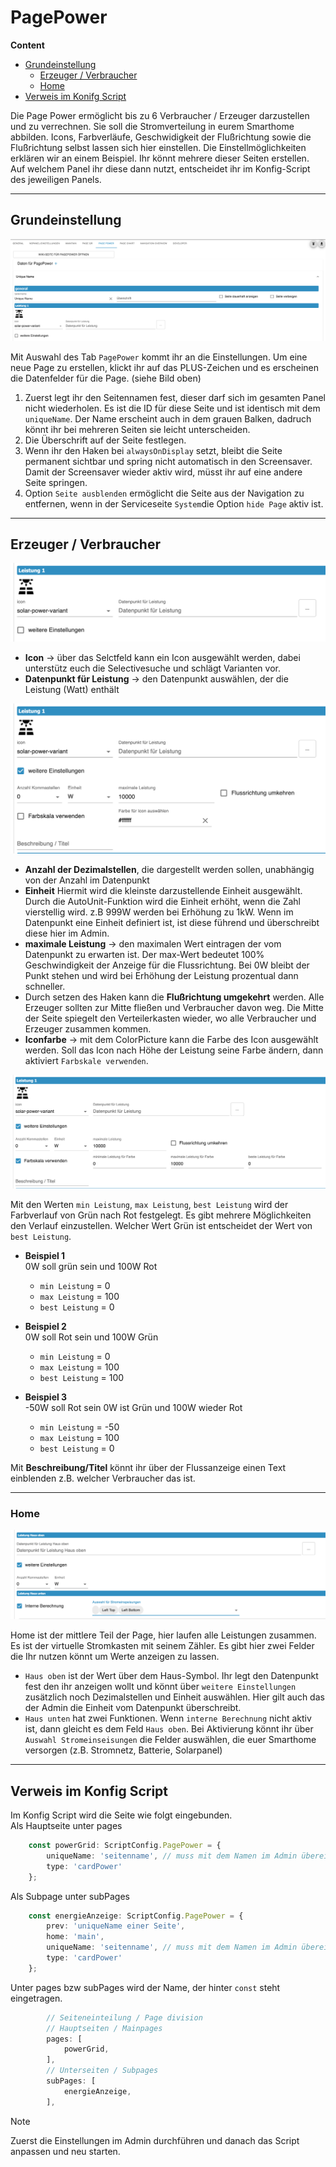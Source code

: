 <!-- TODO: Translate from German to Русский -->

# PagePower  
  
**Content**
+ [Grundeinstellung](#grundeinstellung)  
    + [Erzeuger / Verbraucher](#erzeuger--verbraucher)  
    + [Home ](#home)    
+ [Verweis im Konifg Script](#verweis-im-konfig-script)   

 Die Page Power ermöglicht bis zu 6 Verbraucher / Erzeuger darzustellen und zu verrechnen. Sie soll die Stromverteilung in eurem Smarthome abbilden. Icons, Farbverläufe, Geschwidigkeit der Flußrichtung sowie die Flußrichtung selbst lassen sich hier einstellen. Die Einstellmöglichkeiten erklären wir an einem Beispiel. Ihr könnt mehrere dieser Seiten erstellen. Auf welchem Panel ihr diese dann nutzt, entscheidet ihr im Konfig-Script des jeweiligen Panels.  
  
---
## Grundeinstellung  
  
 <img alt= 'PagePower allg' src='../Pictures/pagePower/pagePowerallg.png'>  
   
 Mit Auswahl des Tab `PagePower` kommt ihr an die Einstellungen. Um eine neue Page zu erstellen, klickt ihr auf das PLUS-Zeichen und es erscheinen die Datenfelder für die Page. (siehe Bild oben)  
1. Zuerst legt ihr den Seitennamen fest, dieser darf sich im gesamten Panel nicht wiederholen. Es ist die ID für diese Seite und ist identisch mit dem `uniqueName`. Der Name erscheint auch in dem grauen Balken, dadruch könnt ihr bei mehreren Seiten sie leicht unterscheiden.
2. Die Überschrift auf der Seite festlegen.
3. Wenn ihr den Haken bei `alwaysOnDisplay` setzt, bleibt die Seite permanent sichtbar und spring nicht automatisch in den Screensaver. Damit der Screensaver wieder aktiv wird, müsst ihr auf eine andere Seite springen.  
4. Option `Seite ausblenden` ermöglicht die Seite aus der Navigation zu entfernen, wenn in der Serviceseite `System`die Option `hide Page` aktiv ist.
  
---  
## Erzeuger / Verbraucher  
  
<img alt='pagePowerItem' src='../Pictures/pagePower/pagePowerItem.png'>  

+ **Icon** -> über das Selctfeld kann ein Icon ausgewählt werden, dabei unterstütz euch die Selectivesuche und schlägt Varianten vor.  
+ **Datenpunkt für Leistung** -> den Datenpunkt auswählen, der die Leistung (Watt) enthält   
  
 <img alt='pagePowerItemMore' src='../Pictures/pagePower/pagePowerItemMore.png'>  
   
 + **Anzahl der Dezimalstellen**, die dargestellt werden sollen, unabhängig von der Anzahl im Datenpunkt  
 + **Einheit** Hiermit wird die kleinste darzustellende Einheit ausgewählt. Durch die AutoUnit-Funktion wird die Einheit erhöht, wenn die Zahl vierstellig wird. z.B 999W werden bei Erhöhung zu 1kW. Wenn im Datenpunkt eine Einheit definiert ist, ist diese führend und überschreibt diese hier im Admin.  
 + **maximale Leistung** -> den maximalen Wert eintragen der vom Datenpunkt zu erwarten ist. Der max-Wert bedeutet 100% Geschwindigkeit der Anzeige für die Flussrichtung. Bei 0W bleibt der Punkt stehen und wird bei Erhöhung der Leistung prozentual dann schneller.  
 + Durch setzen des Haken kann die **Flußrichtung umgekehrt** werden. Alle Erzeuger sollten zur Mitte fließen und Verbraucher davon weg. Die Mitte der Seite spiegelt den Verteilerkasten wieder, wo alle Verbraucher und Erzeuger zusammen kommen.  
 + **Iconfarbe** -> mit dem ColorPicture kann die Farbe des Icon ausgewählt werden. Soll das Icon nach Höhe der Leistung seine Farbe ändern, dann aktiviert `Farbskale verwenden`.  
   
 <img alt='' src='../Pictures/pagePower/pagePowerItemUsecolor.png'>

Mit den Werten `min Leistung`, `max Leistung`, `best Leistung` wird der Farbverlauf von Grün nach Rot festgelegt. Es gibt mehrere Möglichkeiten den Verlauf einzustellen. Welcher Wert Grün ist entscheidet der Wert von `best Leistung`.
+ **Beispiel 1**  
    0W soll grün sein und 100W Rot  
    + `min Leistung` = 0
    + `max Leistung` = 100  
    + `best Leistung` = 0
  
 + **Beispiel 2**  
    0W soll Rot sein und 100W Grün  
    + `min Leistung` = 0
    + `max Leistung` = 100  
    + `best Leistung` = 100
  
 + **Beispiel 3**  
    -50W soll Rot sein 0W ist Grün und 100W wieder Rot
    + `min Leistung` = -50
    + `max Leistung` = 100  
    + `best Leistung` = 0  
  
Mit **Beschreibung/Titel** könnt ihr über der Flussanzeige einen Text einblenden z.B. welcher Verbraucher das ist.

---  
### Home  

<img alt='pagePowerHome' src='../Pictures/pagePower/pagePowerHome.png'>  
  
Home ist der mittlere Teil der Page, hier laufen alle Leistungen zusammen. Es ist der virtuelle Stromkasten mit seinem Zähler. Es gibt hier zwei Felder die Ihr nutzen könnt um Werte anzeigen zu lassen.  

+ `Haus oben` ist der Wert über dem Haus-Symbol. Ihr legt den Datenpunkt fest den ihr anzeigen wollt und könnt über `weitere Einstellungen` zusätzlich noch Dezimalstellen und Einheit auswählen. Hier gilt auch das der Admin die Einheit vom Datenpunkt überschreibt.  
+ `Haus unten` hat zwei Funktionen. Wenn `interne Berechnung` nicht aktiv ist, dann gleicht es dem Feld `Haus oben`. Bei Aktivierung könnt ihr über `Auswahl Stromeinseisungen` die Felder auswählen, die euer Smarthome versorgen (z.B. Stromnetz, Batterie, Solarpanel)  
---  
## Verweis im Konfig Script
Im Konfig Script wird die Seite wie folgt eingebunden.  
Als Hauptseite unter pages
```typescript
    const powerGrid: ScriptConfig.PagePower = {
        uniqueName: 'seitenname', // muss mit dem Namen im Admin übereinstimmen
        type: 'cardPower'
    };
```  

Als Subpage unter subPages  
```typescript
    const energieAnzeige: ScriptConfig.PagePower = {
        prev: 'uniqueName einer Seite',
        home: 'main',
        uniqueName: 'seitenname', // muss mit dem Namen im Admin übereinstimmen
        type: 'cardPower'
    };
```  
Unter pages bzw subPages wird der Name, der hinter `const` steht eingetragen.  
```typescript
        // Seiteneinteilung / Page division
        // Hauptseiten / Mainpages
        pages: [
            powerGrid,
        ],
        // Unterseiten / Subpages
        subPages: [
            energieAnzeige,
        ],
```  

> [!Note]  
> Zuerst die Einstellungen im Admin durchführen und danach das Script anpassen und neu starten.